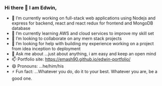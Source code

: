 ### Hi there 👋   I am Edwin,


- 🔭 I’m currently working on full-stack web applications using Nodejs and express for backend, react and react redux for frontend and MongoDB database
- 🌱 I’m currently learning AWS and cloud services to improve my skill set
- 👯 I’m looking to collaborate on any mern stack projects 
- 🤔 I’m looking for help with building my experience working on a project from idea inception to deployment
- 💬 Ask me about ...just about anything, i am easy and keep an open mind
- 📫 Portfolio site:  https://emash90.github.io/edwin-portfolio/
- 😄 Pronouns: ...he/him/his
- ⚡ Fun fact: ...Whatever you do, do it to your best. Whatever you are, be a good one.
